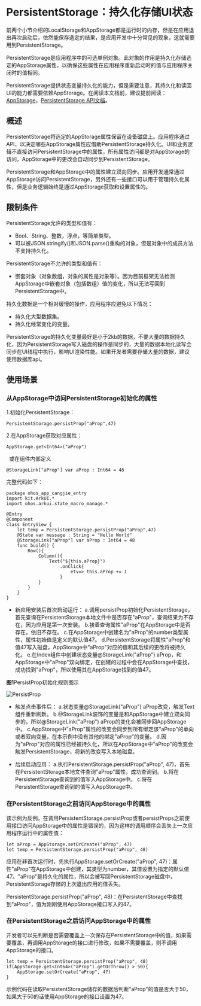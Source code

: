 # PersistentStorage：持久化存储UI状态

前两个小节介绍的LocalStorage和AppStorage都是运行时的内存，但是在应用退出再次启动后，依然能保存选定的结果，是应用开发中十分常见的现象，这就需要用到PersistentStorage。

PersistentStorage是应用程序中的可选单例对象。此对象的作用是持久化存储选定的AppStorage属性，以确保这些属性在应用程序重新启动时的值与应用程序关闭时的值相同。

PersistentStorage提供状态变量持久化的能力，但是需要注意，其持久化和读回UI的能力都需要依赖AppStorage。在阅读本文档前，建议提前阅读：[AppStorage](./cj-appstorage.md)，[PersistentStorage API文档](../../../../reference/source_zh_cn/arkui-cj/cj-state-rendering-appstatemanagement.md#class-persistentstorage)。

## 概述

PersistentStorage将选定的AppStorage属性保留在设备磁盘上。应用程序通过API，以决定哪些AppStorage属性应借助PersistentStorage持久化。UI和业务逻辑不直接访问PersistentStorage中的属性，所有属性访问都是对AppStorage的访问，AppStorage中的更改会自动同步到PersistentStorage。

PersistentStorage和AppStorage中的属性建立双向同步。应用开发通常通过AppStorage访问PersistentStorage，另外还有一些接口可以用于管理持久化属性，但是业务逻辑始终是通过AppStorage获取和设置属性的。

## 限制条件

PersistentStorage允许的类型和值有：

- Bool、String、整数，浮点，等简单类型。
- 可以被JSON.stringify()和JSON.parse()重构的对象，但是对象中的成员方法不支持持久化。

PersistentStorage不允许的类型和值有：

- 嵌套对象（对象数组，对象的属性是对象等）。因为目前框架无法检测AppStorage中嵌套对象（包括数组）值的变化，所以无法写回到PersistentStorage中。

持久化数据是一个相对缓慢的操作，应用程序应避免以下情况：

- 持久化大型数据集。
- 持久化经常变化的变量。

PersistentStorage的持久化变量最好是小于2kb的数据，不要大量的数据持久化，因为PersistentStorage写入磁盘的操作是同步的，大量的数据本地化读写会同步在UI线程中执行，影响UI渲染性能。如果开发者需要存储大量的数据，建议使用数据库api。

## 使用场景

### 从AppStorage中访问PersistentStorage初始化的属性

1.初始化PersistentStorage：

```cangjie
PersistentStorage.persistProp("aProp",47)
```

2.在AppStorage获取对应属性：

```cangjie
AppStorage.get<Int64>("aProp")
```

&nbsp;&nbsp;或在组件内部定义

```cangjie
@StorageLink["aProp"] var aProp : Int64 = 48
```

完整代码如下：

 <!-- run -->

```cangjie
package ohos_app_cangjie_entry
import kit.ArkUI.*
import ohos.arkui.state_macro_manage.*

@Entry
@Component
class EntryView {
    let temp = PersistentStorage.persistProp("aProp",47)
    @State var message : String = "Hello World"
    @StorageLink["aProp"] var aProp : Int64 = 48
    func build() {
        Row(){
            Column(){
                Text("${this.aProp}")
                    .onClick{
                        etv=> this.aProp += 1
                    }
            }
        }
    }
}
```

- 新应用安装后首次启动运行：
  a.调用persistProp初始化PersistentStorage，首先查询在PersistentStorage本地文件中是否存在"aProp"，查询结果为不存在，因为应用是第一次安装。
  b.接着查询属性"aProp"在AppStorage中是否存在，依旧不存在。
  c.在AppStorage中创建名为"aProp"的number类型属性，属性初始值是定义的默认值47。
  d.PersistentStorage将属性"aProp"和值47写入磁盘，AppStorage中"aProp"对应的值和其后续的更改将被持久化。
  e.在Index组件中创建状态变量@StorageLink("aProp") aProp，和AppStorage中"aProp"双向绑定，在创建的过程中会在AppStorage中查找，成功找到"aProp"，所以使用其在AppStorage找到的值47。

**图1**PersistProp初始化规则图示

![PersistProp](figures/PersistProp.png)

- 触发点击事件后：
  a.状态变量@StorageLink("aProp") aProp改变，触发Text组件重新刷新。
  b.@StorageLink装饰的变量是和AppStorage中建立双向同步的，所以@StorageLink("aProp") aProp的变化会被同步回AppStorage中。
  c.AppStorage中"aProp"属性的改变会同步到所有绑定该"aProp"的单向或者双向变量，在本示例中没有其他的绑定"aProp"的变量。
  d.因为"aProp"对应的属性已经被持久化，所以在AppStorage中"aProp"的改变会触发PersistentStorage，将新的改变写入本地磁盘。

- 后续启动应用：
  a.执行PersistentStorage.persistProp("aProp", 47)，首先在PersistentStorage本地文件查询"aProp"属性，成功查询到。
  b.将在PersistentStorage查询到的值写入AppStorage中。
  c.将在PersistentStorage查询到的值写入AppStorage中。

### 在PersistentStorage之前访问AppStorage中的属性

该示例为反例。在调用PersistentStorage.persistProp或者persistProps之前使用接口访问AppStorage中的属性是错误的，因为这样的调用顺序会丢失上一次应用程序运行中的属性值：

```cangjie
let aProp = AppStorage.setOrCreate("aProp", 47)
let temp = PersistentStorage.persistProp("aProp", 48)
```

应用在非首次运行时，先执行AppStorage.setOrCreate("aProp", 47)：属性"aProp"在AppStorage中创建，其类型为number，其值设置为指定的默认值47。"aProp"是持久化的属性，所以会被写回PersistentStorage磁盘中，PersistentStorage存储的上次退出应用的值丢失。

PersistentStorage.persistProp("aProp", 48)：在PersistentStorage中查找到"aProp"，值为刚刚使用AppStorage接口写入的47。

### 在PersistentStorage之后访问AppStorage中的属性

开发者可以先判断是否需要覆盖上一次保存在PersistentStorage中的值，如果需要覆盖，再调用AppStorage的接口进行修改，如果不需要覆盖，则不调用AppStorage的接口。

```cangjie
let temp = PersistentStorage.persistProp("aProp", 48)
if(AppStorage.get<Int64>("aProp").getOrThrow() > 50){
    AppStorage.setOrCreate("aProp", 47)
}
```

示例代码在读取PersistentStorage储存的数据后判断"aProp"的值是否大于50，如果大于50的话使用AppStorage的接口设置为47。
